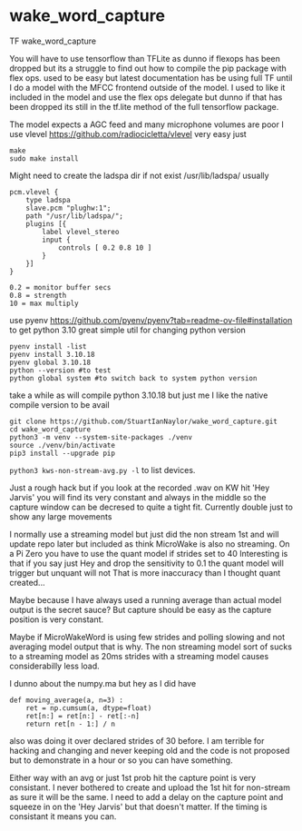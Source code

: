 # wake_word_capture
TF wake_word_capture

You will have to use tensorflow than TFLite as dunno if flexops has been dropped but its a struggle to find out how to compile the pip package with flex ops.
used to be easy but latest documentation has be using full TF until I do a model with the MFCC frontend outside of the model.
I used to like it included in the model and use the flex ops delegate but dunno if that has been dropped its still in the tf.lite method of the full tensorflow package.

The model expects a AGC feed and many microphone volumes are poor I use vlevel
https://github.com/radiocicletta/vlevel
very easy just
```
make
sudo make install
```
Might need to create the ladspa dir if not exist /usr/lib/ladspa/ usually
```
pcm.vlevel {
    type ladspa
    slave.pcm "plughw:1";
    path "/usr/lib/ladspa/";
    plugins [{
        label vlevel_stereo
        input {
            controls [ 0.2 0.8 10 ]
        }
    }]
}

0.2 = monitor buffer secs
0.8 = strength
10 = max multiply
```

use pyenv https://github.com/pyenv/pyenv?tab=readme-ov-file#installation to get python 3.10
great simple util for changing python version
```
pyenv install -list
pyenv install 3.10.18
pyenv global 3.10.18
python --version #to test
python global system #to switch back to system python version
```
take a while as will compile python 3.10.18 but just me I like the native compile version to be avail
```
git clone https://github.com/StuartIanNaylor/wake_word_capture.git
cd wake_word_capture
python3 -m venv --system-site-packages ./venv
source ./venv/bin/activate
pip3 install --upgrade pip
```

`python3 kws-non-stream-avg.py -l` to list devices.

Just a rough hack but if you look at the recorded .wav on KW hit 'Hey Jarvis' you will find its very constant and always in the middle so the capture window can be decresed to quite a tight fit.
Currently double just to show any large movements

I normally use a streaming model but just did the non stream 1st and will update repo later but included as think MicroWake is also no streaming.
On a Pi Zero you have to use the quant model if strides set to 40
Interesting is that if you say just Hey and drop the sensitivity to 0.1 the quant model will trigger but unquant will not
That is more inaccuracy than I thought quant created...

Maybe because I have always used a running average than actual model output is the secret sauce? But capture should be easy as the capture position is very constant.

Maybe if MicroWakeWord is using few strides and polling slowing and not averaging model output that is why.
The non streaming model sort of sucks to a streaming model as 20ms strides with a streaming model causes considerabilly less load.

I dunno about the numpy.ma but hey as I did have
```
def moving_average(a, n=3) :
    ret = np.cumsum(a, dtype=float)
    ret[n:] = ret[n:] - ret[:-n]
    return ret[n - 1:] / n
```
also was doing it over declared strides of 30 before.
I am terrible for hacking and changing and never keeping old and the code is not proposed but to demonstrate in a hour or so you can have something.

Either way with an avg or just 1st prob hit the capture point is very consistant.
I never bothered to create and upload the 1st hit for non-stream as sure it will be the same.
I need to add a delay on the capture point and squeeze in on the 'Hey Jarvis' but that doesn't matter.
If the timing is consistant it means you can.


